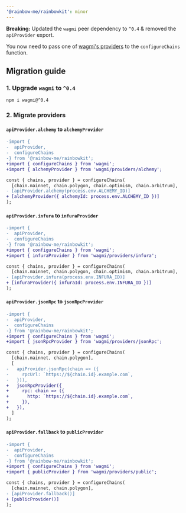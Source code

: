 ```yaml
---
'@rainbow-me/rainbowkit': minor
---
```


**Breaking:** Updated the `wagmi` peer dependency to `^0.4` & removed the `apiProvider` export.

You now need to pass one of [wagmi's providers](https://wagmi.sh/docs/providers/configuring-chains) to the `configureChains` function.

## Migration guide

### 1. Upgrade `wagmi` to `^0.4`

```
npm i wagmi@^0.4
```

### 2. Migrate providers

#### `apiProvider.alchemy` to `alchemyProvider`

```diff
-import {
-  apiProvider,
-  configureChains
-} from '@rainbow-me/rainbowkit';
+import { configureChains } from 'wagmi';
+import { alchemyProvider } from 'wagmi/providers/alchemy';

const { chains, provider } = configureChains(
  [chain.mainnet, chain.polygon, chain.optimism, chain.arbitrum],
- [apiProvider.alchemy(process.env.ALCHEMY_ID)]
+ [alchemyProvider({ alchemyId: process.env.ALCHEMY_ID })]
);
```

#### `apiProvider.infura` to `infuraProvider`

```diff
-import {
-  apiProvider,
-  configureChains
-} from '@rainbow-me/rainbowkit';
+import { configureChains } from 'wagmi';
+import { infuraProvider } from 'wagmi/providers/infura';

const { chains, provider } = configureChains(
  [chain.mainnet, chain.polygon, chain.optimism, chain.arbitrum],
- [apiProvider.infura(process.env.INFURA_ID)]
+ [infuraProvider({ infuraId: process.env.INFURA_ID })]
);
```

#### `apiProvider.jsonRpc` to `jsonRpcProvider`

```diff
-import {
-  apiProvider,
-  configureChains
-} from '@rainbow-me/rainbowkit';
+import { configureChains } from 'wagmi';
+import { jsonRpcProvider } from 'wagmi/providers/jsonRpc';

const { chains, provider } = configureChains(
  [chain.mainnet, chain.polygon],
  [
-   apiProvider.jsonRpc(chain => ({
-     rpcUrl: `https://${chain.id}.example.com`,
-   })),
+   jsonRpcProvider({
+     rpc: chain => ({
+       http: `https://${chain.id}.example.com`,
+     }),
+   }),
  ]
);
```

#### `apiProvider.fallback` to `publicProvider`

```diff
-import {
-  apiProvider,
-  configureChains
-} from '@rainbow-me/rainbowkit';
+import { configureChains } from 'wagmi';
+import { publicProvider } from 'wagmi/providers/public';

const { chains, provider } = configureChains(
  [chain.mainnet, chain.polygon],
- [apiProvider.fallback()]
+ [publicProvider()]
);
```
